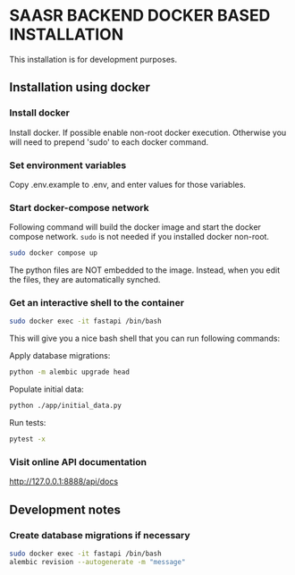 # SAASR BACKEND DOCKER BASED INSTALLATION

This installation is for development purposes.

## Installation using docker

### Install docker

Install docker. If possible enable non-root docker execution. Otherwise you will need to prepend 'sudo' to each docker command.

### Set environment variables

Copy .env.example to .env, and enter values for those variables.

### Start docker-compose network

Following command will build the docker image and start the docker compose network. `sudo` is not needed if you installed docker non-root.

```bash
sudo docker compose up
```

The python files are NOT embedded to the image. Instead, when you edit the files, they are automatically synched.

### Get an interactive shell to the container

```bash
sudo docker exec -it fastapi /bin/bash
```

This will give you a nice bash shell that you can run following commands:

Apply database migrations:

```bash
python -m alembic upgrade head
```

Populate initial data:

```bash
python ./app/initial_data.py
```

Run tests:

```bash
pytest -x
```

### Visit online API documentation

http://127.0.0.1:8888/api/docs

## Development notes

### Create database migrations if necessary

```bash
sudo docker exec -it fastapi /bin/bash
alembic revision --autogenerate -m "message"
```
